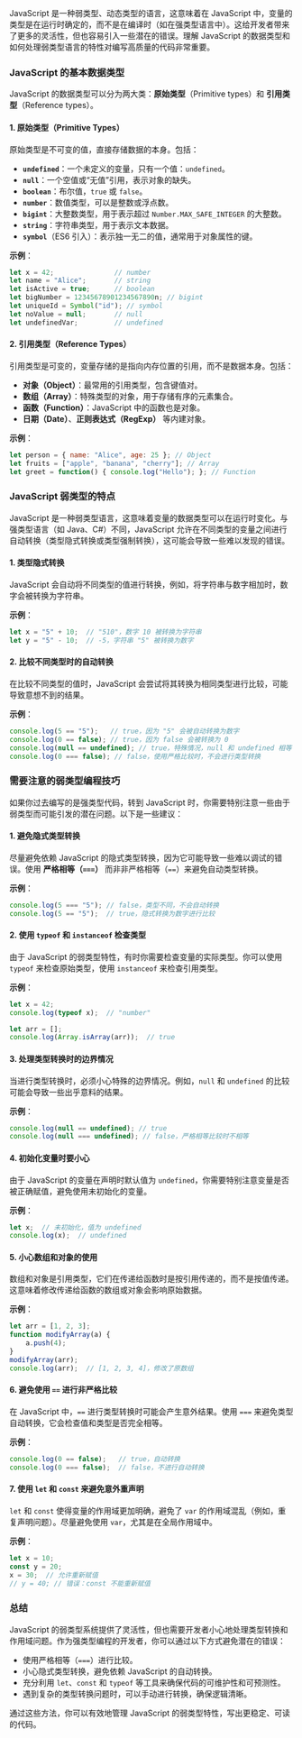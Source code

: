 JavaScript 是一种弱类型、动态类型的语言，这意味着在 JavaScript 中，变量的类型是在运行时确定的，而不是在编译时（如在强类型语言中）。这给开发者带来了更多的灵活性，但也容易引入一些潜在的错误。理解 JavaScript 的数据类型和如何处理弱类型语言的特性对编写高质量的代码非常重要。

### JavaScript 的基本数据类型

JavaScript 的数据类型可以分为两大类：**原始类型**（Primitive types）和 **引用类型**（Reference types）。

#### 1. **原始类型**（Primitive Types）
原始类型是不可变的值，直接存储数据的本身。包括：

- **`undefined`**：一个未定义的变量，只有一个值：`undefined`。
- **`null`**：一个空值或“无值”引用，表示对象的缺失。
- **`boolean`**：布尔值，`true` 或 `false`。
- **`number`**：数值类型，可以是整数或浮点数。
- **`bigint`**：大整数类型，用于表示超过 `Number.MAX_SAFE_INTEGER` 的大整数。
- **`string`**：字符串类型，用于表示文本数据。
- **`symbol`**（ES6 引入）：表示独一无二的值，通常用于对象属性的键。

**示例**：
```js
let x = 42;               // number
let name = "Alice";       // string
let isActive = true;      // boolean
let bigNumber = 12345678901234567890n; // bigint
let uniqueId = Symbol("id"); // symbol
let noValue = null;       // null
let undefinedVar;         // undefined
```

#### 2. **引用类型**（Reference Types）
引用类型是可变的，变量存储的是指向内存位置的引用，而不是数据本身。包括：

- **对象（Object）**：最常用的引用类型，包含键值对。
- **数组（Array）**：特殊类型的对象，用于存储有序的元素集合。
- **函数（Function）**：JavaScript 中的函数也是对象。
- **日期（Date）**、**正则表达式（RegExp）** 等内建对象。

**示例**：
```js
let person = { name: "Alice", age: 25 }; // Object
let fruits = ["apple", "banana", "cherry"]; // Array
let greet = function() { console.log("Hello"); }; // Function
```

### JavaScript 弱类型的特点
JavaScript 是一种弱类型语言，这意味着变量的数据类型可以在运行时变化。与强类型语言（如 Java、C#）不同，JavaScript 允许在不同类型的变量之间进行自动转换（类型隐式转换或类型强制转换），这可能会导致一些难以发现的错误。

#### 1. **类型隐式转换**
JavaScript 会自动将不同类型的值进行转换，例如，将字符串与数字相加时，数字会被转换为字符串。

**示例**：
```js
let x = "5" + 10;  // "510"，数字 10 被转换为字符串
let y = "5" - 10;  // -5，字符串 "5" 被转换为数字
```

#### 2. **比较不同类型时的自动转换**
在比较不同类型的值时，JavaScript 会尝试将其转换为相同类型进行比较，可能导致意想不到的结果。

**示例**：
```js
console.log(5 == "5");   // true，因为 "5" 会被自动转换为数字
console.log(0 == false); // true，因为 false 会被转换为 0
console.log(null == undefined); // true，特殊情况，null 和 undefined 相等
console.log(0 === false); // false，使用严格比较时，不会进行类型转换
```

### 需要注意的弱类型编程技巧

如果你过去编写的是强类型代码，转到 JavaScript 时，你需要特别注意一些由于弱类型而可能引发的潜在问题。以下是一些建议：

#### 1. **避免隐式类型转换**
尽量避免依赖 JavaScript 的隐式类型转换，因为它可能导致一些难以调试的错误。使用 **严格相等（`===`）** 而非非严格相等（`==`）来避免自动类型转换。

**示例**：
```js
console.log(5 === "5"); // false，类型不同，不会自动转换
console.log(5 == "5");  // true，隐式转换为数字进行比较
```

#### 2. **使用 `typeof` 和 `instanceof` 检查类型**
由于 JavaScript 的弱类型特性，有时你需要检查变量的实际类型。你可以使用 `typeof` 来检查原始类型，使用 `instanceof` 来检查引用类型。

**示例**：
```js
let x = 42;
console.log(typeof x);  // "number"

let arr = [];
console.log(Array.isArray(arr));  // true
```

#### 3. **处理类型转换时的边界情况**
当进行类型转换时，必须小心特殊的边界情况。例如，`null` 和 `undefined` 的比较可能会导致一些出乎意料的结果。

**示例**：
```js
console.log(null == undefined); // true
console.log(null === undefined); // false，严格相等比较时不相等
```

#### 4. **初始化变量时要小心**
由于 JavaScript 的变量在声明时默认值为 `undefined`，你需要特别注意变量是否被正确赋值，避免使用未初始化的变量。

**示例**：
```js
let x;  // 未初始化，值为 undefined
console.log(x);  // undefined
```

#### 5. **小心数组和对象的使用**
数组和对象是引用类型，它们在传递给函数时是按引用传递的，而不是按值传递。这意味着修改传递给函数的数组或对象会影响原始数据。

**示例**：
```js
let arr = [1, 2, 3];
function modifyArray(a) {
    a.push(4);
}
modifyArray(arr);
console.log(arr);  // [1, 2, 3, 4]，修改了原数组
```

#### 6. **避免使用 `==` 进行非严格比较**
在 JavaScript 中，`==` 进行类型转换时可能会产生意外结果。使用 `===` 来避免类型自动转换，它会检查值和类型是否完全相等。

**示例**：
```js
console.log(0 == false);   // true，自动转换
console.log(0 === false);  // false，不进行自动转换
```

#### 7. **使用 `let` 和 `const` 来避免意外重声明**
`let` 和 `const` 使得变量的作用域更加明确，避免了 `var` 的作用域混乱（例如，重复声明问题）。尽量避免使用 `var`，尤其是在全局作用域中。

**示例**：
```js
let x = 10;
const y = 20;
x = 30;  // 允许重新赋值
// y = 40; // 错误：const 不能重新赋值
```

### 总结

JavaScript 的弱类型系统提供了灵活性，但也需要开发者小心地处理类型转换和作用域问题。作为强类型编程的开发者，你可以通过以下方式避免潜在的错误：
- 使用严格相等（`===`）进行比较。
- 小心隐式类型转换，避免依赖 JavaScript 的自动转换。
- 充分利用 `let`、`const` 和 `typeof` 等工具来确保代码的可维护性和可预测性。
- 遇到复杂的类型转换问题时，可以手动进行转换，确保逻辑清晰。

通过这些方法，你可以有效地管理 JavaScript 的弱类型特性，写出更稳定、可读的代码。